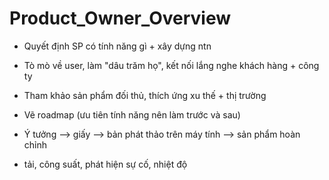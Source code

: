 # Product_Owner_Overview

- Quyết định SP có tính năng gì + xây dựng ntn
- Tò mò về user, làm "dâu trăm họ", kết nối lắng nghe khách hàng + công ty
- Tham khảo sản phẩm đối thủ, thích ứng xu thế + thị trường
- Vẽ roadmap (ưu tiên tính năng nên làm trước và sau)
- Ý tưởng --> giấy --> bản phát thảo trên máy tính --> sản phẩm hoàn chỉnh



- tải, công suất, phát hiện sự cố, nhiệt độ

